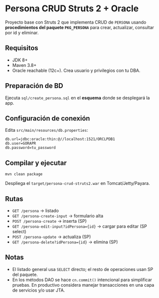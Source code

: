 # Persona CRUD Struts 2 + Oracle

Proyecto base con Struts 2 que implementa CRUD de `PERSONA` usando **procedimientos del paquete `PKG_PERSONA`** para crear, actualizar, consultar por id y eliminar.

## Requisitos
- JDK 8+
- Maven 3.8+
- Oracle reachable (12c+). Crea usuario y privilegios con tu DBA.

## Preparación de BD
Ejecuta `sql/create_persona.sql` en el **esquema** donde se desplegará la app.

## Configuración de conexión
Edita `src/main/resources/db.properties`:
```
db.url=jdbc:oracle:thin:@//localhost:1521/ORCLPDB1
db.user=GORAPR
db.password=tu_password
```

## Compilar y ejecutar
```
mvn clean package
```
Despliega el `target/persona-crud-struts2.war` en Tomcat/Jetty/Payara.

## Rutas
- `GET /persona`      → listado
- `GET /persona-create-input` → formulario alta
- `POST /persona-create`      → inserta (SP)
- `GET /persona-edit-input?idPersona={id}` → cargar para editar (SP select)
- `POST /persona-update`      → actualiza (SP)
- `GET /persona-delete?idPersona={id}`     → elimina (SP)

## Notas
- El listado general usa `SELECT` directo; el resto de operaciones usan SP del paquete.
- En los métodos DAO se hace `cn.commit()` intencional para simplificar pruebas.
  En productivo considera manejar transacciones en una capa de servicios y/o usar JTA.
